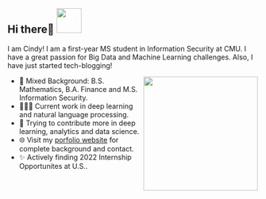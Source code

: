 <h2> Hi there👋 <img src="https://media.giphy.com/media/mGcNjsfWAjY5AEZNw6/giphy.gif" width="50"></h2>

I am Cindy! I am a first-year MS student in Information Security at CMU. I have a great passion for Big Data and Machine Learning challenges. Also, I have just started tech-blogging! 

<img align='right' src="https://media.giphy.com/media/ieyl9zmCjO4b4t6qoY/giphy.gif" width="230">

- 🌱 Mixed Background: B.S. Mathematics, B.A. Finance and M.S. Information Security.
- 👨🏽‍💻 Current work in deep learning and natural language processing.  
- 🤝 Trying to contribute more in deep learning, analytics and data science.
- 🌐 Visit my [porfolio website](https://samaritanhu.github.io/) for complete background and contact.
- ✨ Actively finding 2022 Internship Opportunites at U.S..






<!--
**samaritanhu/samaritanhu** is a ✨ _special_ ✨ repository because its `README.md` (this file) appears on your GitHub profile.

Here are some ideas to get you started:

- 🔭 I’m currently working on ...
- 🌱 I’m currently learning ...
- 👯 I’m looking to collaborate on ...
- 🤔 I’m looking for help with ...
- 💬 Ask me about ...
- 📫 How to reach me: ...
- 😄 Pronouns: ...
- ⚡ Fun fact: ...

- Show ❤️ by starring repositories you find good. Also, star and fork this repo if you like to give new feature a try!
-->
